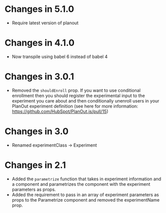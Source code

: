 # Changes in 5.1.0
- Require latest version of planout

# Changes in 4.1.0
- Now transpile using babel 6 instead of babel 4

# Changes in 3.0.1
- Removed the ```shouldEnroll``` prop. If you want to use conditional enrollment then you should register the experimental input to the experiment you care about and then conditionally unenroll users in your PlanOut experiment definition (see here for more information: https://github.com/HubSpot/PlanOut.js/pull/15)

# Changes in 3.0
- Renamed experimentClass -> Experiment

# Changes in 2.1
- Added the ```parametrize``` function that takes in experiment information and a component and parametrizes the component with the experiment parameters as props.
- Added the requirement to pass in an array of experiment parameters as props to the Parametrize component and removed the experimentName prop.
